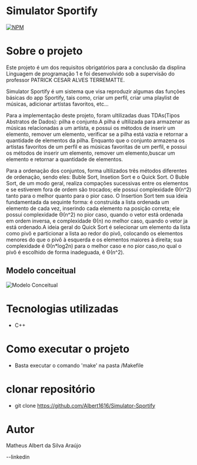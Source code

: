 # Simulator Sportify 
[![NPM](https://img.shields.io/npm/l/react)](https://github.com/Albert1616/Simulator-Sportfy/blob/main/LICENSE) 

# Sobre o projeto

Este projeto é um dos requisitos obrigatórios para a conclusão da displina Linguagem de programação 1 e foi desenvolvido sob a supervisão
do professor PATRICK CESAR ALVES TERREMATTE.

Simulator Sportify é um sistema que visa reproduzir algumas das funções básicas do app Sportify, tais como, criar um perfil, criar uma playlist de músicas, adicionar artístas favoritos, etc...

Para a implementação deste projeto, foram ultilizadas duas TDAs(Tipos Abstratos de Dados): pilha e conjunto.A pilha é ultilizada para
armazenar as músicas relacionadas a um artísta, e possui os métodos de inserir um elemento, remover um elemento, verificar se a pilha está
vazia e retornar a quantidade de elementos da pilha. Enquanto que o conjunto armazena os artistas favoritos de um perfil e as músicas favoritas de um perfil, e possui os métodos de inserir um elemento, remover um elemento,buscar um elemento e retornar a quantidade de elementos.

Para a ordenação dos conjuntos, forma ultilizados três métodos diferentes de ordenação, sendo eles: Buble Sort, Insetion Sort e o Quick Sort. O Buble Sort, de um modo geral, realiza compações sucessivas entre os elementos e se estiverem fora de ordem são trocados; ele possui complexidade Θ(n^2) tanto para o melhor quanto para o pior caso. O Insertion Sort tem sua ideia fundamentada da sequinte forma: é construida a lista ordenada um elemento de cada vez, inserindo cada elemento na posição correta; ele possui complexidade Θ(n^2) no pior caso, quando o vetor está ordenada em ordem inversa, e complexidade Θ(n) no melhor caso, quando o vetor ja está ordenado.A ideia geral do Quick Sort é selecionar um elemento da lista como pivô e particionar a lista ao redor do pivô, colocando os elementos menores do que o pivô à esquerda e os elementos maiores à direita; sua complexidade é Θ(n*log2n) para o melhor caso e no pior caso,no qual o pivô é escolhido de forma inadeguada, é Θ(n^2).

## Modelo conceitual
![Modelo Conceitual](https://github.com/Albert1616/Simulator-Sportify/blob/master/assets/Simulator%20Sportyfi%20(1).png)

# Tecnologias utilizadas
- C++
 
# Como executar o projeto
- Basta executar o comando 'make' na pasta /Makefile

# clonar repositório
- git clone https://github.com/Albert1616/Simulator-Sportify

# Autor
Matheus Albert da Silva Araújo

--linkedin
